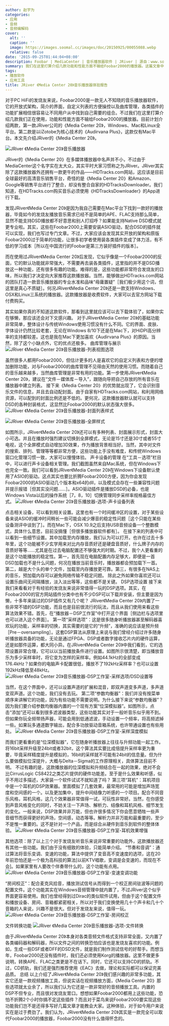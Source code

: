 ```yaml
---
author: 赵宇为
categories:
- 应用
- 音频
- 音频编解码
cover:
  alt: ''
  caption: ''
  image: https://images.soomal.cc/images/doc/20150925/00055088.webp
  relative: false
date: '2015-09-25T01:44:04+08:00'
description: Foobar | MediaCenter | 音乐播放器软件 | JRiver | 源自：www.soomal.com | 版权：原创 |  平均/总评分：09.65/473
summary: 我们在这里打算介绍几款功能和性能方面不输给Foobar2000的播放器。这篇文章中介绍JRiver公司的《Media Center 20》，它支持Windows、Mac和Linux全平台。内置丰富的升频、模拟位深、耳机效果、房间校正等有用，并且效果很好的DSP……
tags:
- 播放软件
- 应用工具
title: JRiver 《Media Center 20》音乐播放器体验报告
---
```


对于PC HiFi的发烧友来说，Foobar2000是一款无人不知晓的音乐播放器软件，它的开放式架构，简介的界面，自定义列表的方便操控以及曲库管理，各类插件的功能扩展相信很容易让不同用户从中找到自己需要的组合。不过我们在这里打算介绍几款我们正在使用，功能和性能方面不输给Foobar2000的播放器。目前计划介绍两款，第一款JRiver公司的《Media Center 20》，Windows、Mac和Linux全平台。第二款是以iZotobe为核心技术的《Audirvana Plus》，这款仅有Mac平台。本文先介绍JRiver的《Media Center 20》。



![JRiver 《Media Center 20》音乐播放器](https://images.soomal.cc/images/doc/20150925/00055088.webp)



JRiver的《Media Center 20》在多媒体播放器中名声并不小，不过由于MediaCenter这个名字实在太大众，其实平时大家习惯称之为JRiver。JRiver其实除了这款播放器外还拥有一款更牛的作品――HDTracks.com网站，这应该是目前全球最好的高清音乐销售平台，奇怪的是《Media Center 20》和Amazon、Google等销售平台进行了整合，却没有整合自家的HDTracksDownloader。我们知道，在HDTracks.com购买音乐必须使用《HDTracksDownloader》的App进行下载。



发现JRiver《Media Center 20》是因为我自己需要在Mac平台下找到一款好的播放器，毕竟如今的发烧友播放音乐需求已经不是简单的APE、FLAC支持那么简单，显然不能支持DSD播放都不好意思和别人打招呼？如果能支持Native DSD模式就更专业啦。其实，这些在Foobar2000上需要安装ASIO驱动，配合DSD的插件就可以实现，我们也写过专门文章。不过，大家应该会发现其实开放的架构和原版Foobar2000过于简单的功能，让很多初学者使用装各类插件变成了体力活，有不低的学习成本［所以在中国流行的Foobar是第三方装好插件的版本］。



而在使用过JRiver《Media Center 20》后发现，它似乎像是一个Foobar2000的反面，它的默认功能就非常强大，不需要再去装各类插件，这里指的并不是DSD播放这一种功能，还有很多有趣的功能。难得的是，这些功能都非常符合发烧友的口味，所以我们才决定向大家推荐这款播放器。当然，能够做出HDTracks.com网站的团队打造一款音乐播放器的专业水准和品味“毋庸置疑”［我们极少用这个词，但这里是真心不质疑］。何况JRiver《Media Center 20》还是一款支持Windows、OSX和Linux三系统的播放器。这款播放器是收费软件，大家可以去官方网站下载付费购买。

其实如果你真的不知道这款软件，那看到这里就应该可以去下载体验了，如果你实在够懒，那应该还会对下文感兴趣。
对于JRiver《Media Center 20》的基础功能非常简单，整体设计与传统Windows使用习惯没有什么不同。它的界面、皮肤、字体设计仍然比较老套，无论在Windows 8/10下还是在Mac下，对HiDPI高分辨率的支持都较差。这也是我在Mac下更加喜欢《Audirvana Plus》的原因。当然，除了这个小缺点外，它的优点还极多。
曲库管理与展示
![JRiver 《Media Center 20》音乐播放器-列表视图选项](https://images.soomal.cc/images/doc/20150925/00055078.webp)




虽然很多人都用Foobar2000，但估计更多的人是喜欢它的自定义列表和方便的增加删除功能，对与Foobar2000的曲库管理不见得由天然的使用习惯。而随着自己的音乐越来越多，当然曲库管理是非常有用的功能。第一步使用JRiver《Media Center 20》，建议在“文件－媒体库－导入”，跟随向导把自己存放的所有音乐在播放器中建立列表。
接下来《Media Center 20》的优势就出现了，它会识别音乐文件的信息，并且去自动配封面。由于自家有HDTracks.com网站，和利用网络资源，可以配到的封面比例还是不低的。更何况，这款播放器默认就可以支持DSD的各种封装格式，这显然比Foobar2000的默认状态强大很多。
![JRiver 《Media Center 20》音乐播放器-封面列表样式](https://images.soomal.cc/images/doc/20150925/00055079.webp)




![JRiver 《Media Center 20》音乐播放器-全屏样式](https://images.soomal.cc/images/doc/20150925/00055080.webp)




如图所示，JRiver《Media Center 20》还可以有多种列表、封面展示形式，封面大小可选。并且在播放时强烈建议切换到全屏模式，无论是15寸还是30寸或者55寸电视，这个全屏模式自动增加3D效果，作为播放背景相当好。当然，其中对文件的搜索、排列、管理等等都非常方便，这些功能上手没有难度，和传统Windows窗口化管理习惯一致，大家可以慢慢体验。
声卡设备的管理
在“工具－选项”栏目中，可以进行声卡设备相关管理。我们截图虽然来自Mac系统，但在Windows下也完全一致。我们可以看到JRiver《Media Center 20》在Windows下设备默认使用了ASIO的驱动。这点其实也要比折腾Foobar2000方便，因为你会发现Foobar2000的ASIO驱动几个版本和x64的dll，以及模式会存在一些兼容性问题并提示报错［但其实没问题……］。ASIO驱动插件是播放DSD的必备，也是Windows Vista以后的操作系统［7，8，10］切换管理同步采样率规格最佳方式。
![JRiver 《Media Center 20》音乐播放器-选项-声卡设备列表](https://images.soomal.cc/images/doc/20150925/00055081.webp)




点击相关设备，可以看到相关设置。这里也有一个时间缓冲区的设置，对于某些设备来说ASIO的缓冲时间稍长一些可能会减少爆音的稳定性问题［这个只能在某些设备测评中谈到了］。而在Mac下，OSX 10.9之后支持USB音频设备一个整数模式，具体什么意思，目前没搞懂［但很多播放器软件都有］。
在接下来的列表中可以看到一些细节设置。其中加载至内存播放，我们认为可以打开。也许在过去十多年里，这个功能被不少玄学用来对比内存音质好还是硬盘音质好，什么牌子内存的音质好等等……尤其是在过去电脑配置还不够强大的时期。不过，我个人更看重的是这个功能播放的稳定性。第一，首先现在电脑配置内存足够大，即便是一首DSD加载也不是什么问题，何况在播放当前音乐时，播放器都会预加载下一首。第二，越是大个头的单个文件，加载至内存播放更可靠。第三，有很多在NAS上的音乐，预加载内存可以避免网络传输不稳定问题。
除此之外如果你喜欢还可以设置乐曲间无间隔播放，淡入淡出等等，这些都不是关键。
DSP选项设置
接下来我们来看看对于有经验的发烧友来说非常值得一玩的DSP选项。其实，在Foobar2000的官方网站插件分类中也有不少DSP可以下载并安装，但主要是因为懒，十多年来装过的DSP插件又有几个呢？
JRiver《Media Center 20》内置了一些非常不错的DSP功能，而且也是目前很流行的玩法，而且从我们使用来看这些算法效果不错。首先，在“播放器－DSP工作室”中打开这个界面［侧边栏与选项里也可以进入这个界面］。
第一项“采样选项”：这是很多随身听播放器甚至解码器喜欢玩的功能，采样率的切换，其实需要的是它的“升频”，准确的说应该是预升频［Pre－oversampling］。这套DSP算法从原理上来说与我们曾经介绍过许多随身听播放器具备的功能，无论是通过FPGA、DSP或者数字接收芯片内的硬件运算，还是如那件运算，都大同小异。在JRiver《Media Center 20》中我们看到，它的选项设置非常合理，它可以以当前播放条件进行设置。如图所示很清楚，即当播放音乐为多少采样率时，将它变为怎样的采样率。例如44.1kHz的全部变成176.4kHz？如果你的电脑声卡配置很低，播放不了192kHz采样率？也可以设置192kHz降低至48kHz。
![JRiver 《Media Center 20》音乐播放器-DSP工作室-采样选项/DSD设置等](https://images.soomal.cc/images/doc/20150925/00055082.webp)




当然，在这个界面中，还可以设置声道的扩展和混音，即双声道变多声道，多声道变双声道。这个功能，我们没有去玩。
第二项“参数均衡器”：我们并没有按菜单顺序来讲解它的功能，因为有些功能不需要说明。为什么接下来说“参数均衡器”？因为我们要介绍参数均衡器内置的一个现有方案“位深模拟器”。如图所示，点击“添加”还可以看到很多滤波器类型，这些功能其实对于一般听音乐似乎用不到。但如果你玩全频带扬声器，可能会用到低通滤波，手动设置一个频率，将高频滤掉一些。如果玩多通道数字输出，配合多功放驱动音箱系统，也许带通设置也有些用处。
![JRiver 《Media Center 20》音乐播放器-DSP工作室-采样深度模拟](https://images.soomal.cc/images/doc/20150925/00055083.webp)




而我们更看重的是“位深模拟器”，它在随身听播放器上往往与升频功能一起工作。将16bit采样升级至24bit或者32bit，这个算法其实要比成倍提升采样率更为重要，毕竟采样精度提升是模拟的，16bit的采样就不可能有24bit的信息量。但为什么要做模拟位深提升，大概与Delta－Sigma的工作原理相关，具体算法目前不明。
不过有趣的是，这款播放器的位深模拟和升频结合在一起的效果，绝对不会比CirrusLogic CS8422之类芯片提供的硬件功能差。至于是什么效果和听感，似乎不用过多描述，大家装一个软件试试不就知道了吗？
第三项“耳机”：耳机项目中是一个耳机的DSP效果器。里面模拟了几套效果，最常用的可能是增加声场宽度和空间感的一个。以及更加集中，提升中间结像力听感的一个项目。配合不同音乐风格，耳机风格，这几个效果器非常值得一试，可玩性非常好。当然，在你感受到声音风格变化的同时，不妨关注一下声场、解析力、结像和耳机风格、细节发生的变化。一般来说，DSP效果并非万能，但也许很多情况下你会愿意牺牲一些声音细节而获得更好的声场，空间感，动态等等。解析力并非万能和最重要的，至少不是惟一重要的。这不是针对一个产品，而是综合从硬件到音乐到软件的整体体验。
![JRiver 《Media Center 20》音乐播放器-DSP工作室-耳机效果增强](https://images.soomal.cc/images/doc/20150925/00055084.webp)




其他选项：除了以上三个对于发烧友听音乐来说非常重要的功能外，这款播放器还有其他一些功能。我们由于没有细致的体验，只能简单介绍。
“节奏和音调”：通过算法将音乐变调、变速的功能，算法中提供了变音高不变速度的选项，这在20年前恐怕还是一个极为高科技的算法[以前KTV唱歌，变调是会变速的，而现在不会]。如果家里有人要改个伴奏带什么的，这个功能有点用。
![JRiver 《Media Center 20》音乐播放器-DSP工作室-变速变调功能](https://images.soomal.cc/images/doc/20150925/00055085.webp)




“房间校正”：配合麦克风拾音，播放测试信号从而得到一个校正房间驻波等问题的配置文件。这个功能其实在Windows音频管理中就内置了，不过JRiver这个似乎界面更容易使用。我们也曾经得到过Dirac的类似软件试用，但由于这个配置文件和播放设备、房间、音箱都紧密相关，所以对于我们变换使用几十个声卡和几十个音箱的人来说，兴趣不是很大。但对于发烧友来说，值得一玩。
![JRiver 《Media Center 20》音乐播放器-DSP工作室-房间校正](https://images.soomal.cc/images/doc/20150925/00055086.webp)




文件转换功能
![JRiver 《Media Center 20》音乐播放器-选项-文件转换](https://images.soomal.cc/images/doc/20150925/00055087.webp)




由于JRiver《Media Center 20》本身对各类音频文件格式支持非常全面，又内置了各类编码器和解码器，所以文件之间的转换恐怕应该也是发烧友喜欢的功能。例如，生成一些DSF或者DFF的DSD文件，就是我们制作测试信号的好帮手。而想当年，Foobar2000还没有插件时，我们还必须使用Korg的播放器。这里不做更多说明，转换APE、FLAC之类更是不在话下。同时，它还可以支持CD的抓轨。不过，CD抓轨，我们还是强烈推荐使用《EAC》去做，理论和实际都可以保证完美品质。
总结
以上介绍了JRiver《Media Center 20》我们感兴趣的非常多功能，其实它还是一款视频播放工具，但说实话在视频播放方面，《Media Center 20》那些选项就太业余了，所以我们认为它还是一款非常好的音频播放工具。内置的DSP不但专业，而且很对发烧友胃口。想想如果Foobar2000都用上这些功能，恐怕不折腾2个小时你搞不定这些插件？而且对于菜鸟来说Foobar2000要实现这些功能我们岂不是还得多写好几篇文章才能教会大家。这种体验，对于如今用户来说实在是过于费劲了。我们认为，JRiver《Media Center 20》其实是一款完全可以取代Foobar2000的播放器，Foobar2000没有什么值得怀念的。
